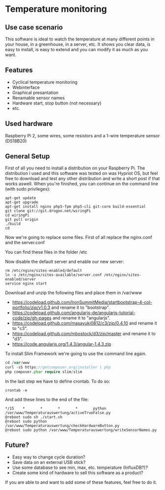 # Temperature monitoring

## Use case scenario
This software is ideal to watch the temperature at many different points in your house, in a greenhouse, in a server, etc. It shows you clear data, is easy to install, is easy to extend and you can modify it as much as you want. 
## Features
* Cyclical temperature monitoring
* Webinterface
* Graphical presantation
* Renamable sensor names
* Hardware start, stop button (not necessary)
* etc.

## Used hardware
Raspberry Pi 2, some wires, some resistors and a 1-wire temperature sensor (DS18B20)
## General Setup
First of all you need to install a distribution on your Raspberry Pi. The distribution I used and this software was tested on was Hypriot OS, but feel free to download and test any other distribution and write a short post if that works aswell. When you're finished, you can continue on the command line (with sudo privileges):
````
apt-get update
apt-get upgrade
apt-get install nginx php5-fpm php5-cli git-core build-essential
git clone git://git.drogon.net/wiringPi
cd wiringPi
git pull origin
./build
cd
````
Now we're going to replace some files. First of all replace the nginx.conf and the server.conf

You can find these files in the folder /etc

Now disable the default server and enable our new server:
````
rm /etc/nginx/sites-enabled/default
ln -s /etc/nginx/sites-available/server.conf /etc/nginx/sites-enabled/server
service nginx start
````
Download and unzip the following files and place them in /var/www
* https://codeload.github.com/IronSummitMedia/startbootstrap-4-col-portfolio/zip/v1.0.3 and rename it to "bootstrap".
* https://codeload.github.com/angularjs-de/angularjs-tutorial-code/zip/gh-pages and rename it to "angularjs".
* https://codeload.github.com/masayuki0812/c3/zip/0.4.10 and rename it to "c3".
* https://codeload.github.com/mbostock/d3/zip/master and rename it to "d3".
* https://code.angularjs.org/1.4.3/angular-1.4.3.zip 

To install Slim Framework we're going to use the command line again.
````php
cd /var/www
curl -sS https://getcomposer.org/installer | php
php composer.phar require slim/slim
````
In the last step we have to define crontab. To do so:
````
crontab -e
````
And add these lines to the end of the file:
````
*/15    *       *       *       *       python /var/www/Temperaturauswertung/activeTrueFalse.py
@reboot sudo sh ./start.sh
@reboot sudo python /var/www/Temperaturauswertung/checkHardwareButton.py
@reboot sudo python /var/www/Temperaturauswertung/writeSensorNames.py
````

## Future?
* Easy way to change cycle duration?
* Save data on an external USB stick?
* Use some database to see min, max, etc. temperature (InfluxDB?)?
* Create some kind of hardware to sell this software as a product?

If you are able to and want to add some of these features, feel free to do it.
